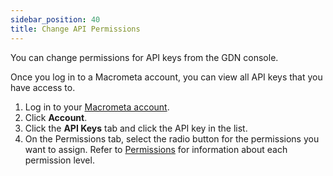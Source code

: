 ```yaml
---
sidebar_position: 40
title: Change API Permissions
---
```


You can change permissions for API keys from the GDN console.

Once you log in to a Macrometa account, you can view all API keys that you have access to.

1. Log in to your [Macrometa account](https://auth.paas.macrometa.io/).
1. Click **Account**.
1. Click the **API Keys** tab and click the API key in the list.
1. On the Permissions tab, select the radio button for the permissions you want to assign.  Refer to [Permissions](index.md) for information about each permission level.
